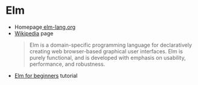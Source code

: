 # Elm

* Homepage[ elm-lang.org](https://elm-lang.org/ "https://elm-lang.org/")
* [Wikipedia](https://en.wikipedia.org/wiki/Elm_(programming_language)) page
  > Elm is a domain-specific programming language for declaratively creating web browser-based graphical user interfaces. Elm is purely functional, and is developed with emphasis on usability, performance, and robustness.
* [Elm for beginners](https://courses.knowthen.com/p/elm-for-beginners) tutorial
